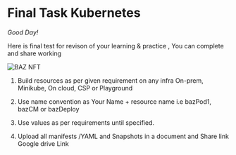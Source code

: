 # Final Task Kubernetes
 
*Good Day!* 

Here is final test for revison of your learning & practice , You can complete and share working

![BAZ NFT](https://user-images.githubusercontent.com/56934817/205443371-fdb1ad2b-3cec-47ab-89c5-3eb792d44cd2.jpg)

1. Build resources as per given requirement on any infra On-prem, Minikube, On cloud, CSP or Playground

2. Use name convention as Your Name + resource name  i.e bazPod1, bazCM or bazDeploy

3. Use values as per requirements until specified.

4. Upload all manifests /YAML  and  Snapshots in a document and Share link Google drive Link 